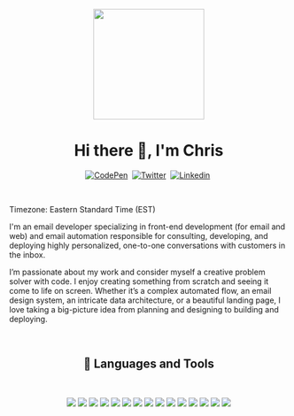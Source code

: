 <!--
**chrisgrouge/chrisgrouge** is a ✨ _special_ ✨ repository because its `README.md` (this file) appears on your GitHub profile.
-->
<p align="center">
  <img src="https://sdk.bitmoji.com/render/panel/20084243-291767760_36-s5-v1.png?transparent=1&palette=1&scale=2" alt="" width="200">
</p>
<p>
  <h1 align="center"><b>Hi there 👋, I'm Chris</b></h1>
</p>
<p align="center">
  <!-- <a href="" target="_blank"><img src="https://img.shields.io/badge/LINKTREE-CC6699?style=for-the-badge&logoColor=white" alt="Portfolio" /></a>&nbsp; -->
  <a href="https://codepen.io/chrisgrouge" target="_blank"><img src="https://img.shields.io/badge/Codepen-000000?style=for-the-badge&logo=codepen&logoColor=white" alt="CodePen" /></a>&nbsp;
  <a href="https://twitter.com/chrisgrouge" target="_blank"><img src="https://img.shields.io/badge/Twitter-1DA1F2?style=for-the-badge&logo=twitter&logoColor=white" alt="Twitter" /></a>&nbsp;
  <a href="https://linkedin.com/in/chrisgrouge" target="_blank"><img src="https://img.shields.io/badge/LinkedIn-0077B5?style=for-the-badge&logo=linkedin&logoColor=white" alt="Linkedin" /></a>&nbsp;
  <!-- <a href="" target="_blank"><img src="https://img.shields.io/badge/Hashnode-2962FF?style=for-the-badge&logo=hashnode&logoColor=white" alt="Hashnode" /></a>&nbsp; -->
</p>
<br />

<p>
  Timezone: Eastern Standard Time (EST)
</p>
<p>
  I'm an email developer specializing in front-end development (for email and web) and email automation responsible for consulting, developing, and deploying highly personalized, one-to-one conversations with customers in the inbox.
</p>
<p>
  Iʼm passionate about my work and consider myself a creative problem solver with code. I enjoy creating something from scratch and seeing it come to life on screen. Whether itʼs a complex automated flow, an email design system, an intricate data architecture, or a beautiful landing page, I love taking a big-picture idea from planning and designing to building and deploying.
</p>
<br />
<!-- <p>🔭 I’m currently working on ...</p>
<p>🌱 I’m currently learning ...</p>
<p>👯 I’m looking to collaborate on ...</p>
<p>🤔 I’m looking for help with ...</p>
<p>💬 Ask me about ...</p>
<p>📫 How to reach me: ...</p>
<p>😄 Pronouns: ...</p>
<p>⚡ Fun fact: ...</p> -->


<h2 align="center"> 💼 Languages and Tools</h2>
<br/>
<p align="center">
  <img src="https://img.shields.io/badge/HTML5-E34F26?style=for-the-badge&logo=html5&logoColor=white" />
  <img src="https://img.shields.io/badge/-css3-1572B6?&style=for-the-badge&logo=css3&logoColor=white" />
  <img src="https://img.shields.io/badge/Sass-CC6699?style=for-the-badge&logo=sass&logoColor=white" />
  <img src="https://img.shields.io/badge/-javascript-F7DF1E?&style=for-the-badge&logo=javascript&logoColor=black" />
  <img src="https://img.shields.io/badge/jQuery-0769AD?style=for-the-badge&logo=jquery&logoColor=white" />
  <img src="https://img.shields.io/badge/-Git-F05032?&style=for-the-badge&logo=git&logoColor=white" /> 
  <img src="https://img.shields.io/badge/Node.js-339933?style=for-the-badge&logo=nodedotjs&logoColor=white" />
  <img src="https://img.shields.io/badge/Nunjucks-1C4913?style=for-the-badge&logo=nunjucks&logoColor=white" />
  <img src="https://img.shields.io/badge/Gulp-CF4647?style=for-the-badge&logo=gulp&logoColor=white" />

  <img src="https://img.shields.io/badge/-VSCode-007ACC?&style=for-the-badge&logo=visual-studio-code&logoColor=white" />
  <img src="https://img.shields.io/badge/github-%23121011.svg?style=for-the-badge&logo=github&logoColor=white" />
  <img src="https://img.shields.io/badge/Bitbucket-0747a6?style=for-the-badge&logo=bitbucket&logoColor=white" />
  <img src="https://img.shields.io/badge/Jira-0052CC?style=for-the-badge&logo=Jira&logoColor=white" />
  <img src="https://img.shields.io/badge/Notion-000000?style=for-the-badge&logo=notion&logoColor=white" />
  <img src="https://img.shields.io/badge/Slack-4A154B?style=for-the-badge&logo=slack&logoColor=white" />
</p>

<!-- <h2 align="center">My favorite projects 💻</h2>
<br /> -->
